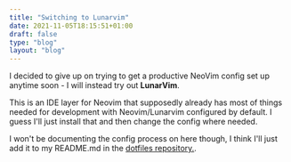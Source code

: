 ```yaml
---
title: "Switching to Lunarvim"
date: 2021-11-05T18:15:51+01:00
draft: false
type: "blog"
layout: "blog"
---
```


I decided to give up on trying to get a productive NeoVim config set up anytime soon - I will instead try out **LunarVim**.

<!--more-->

This is an IDE layer for Neovim that supposedly already has most of things needed for development with Neovim/Lunarvim configured by default. I guess I'll just install that and then change the config where needed.

I won't be documenting the config process on here though, I think I'll just add it to my README.md in the [dotfiles repository.](https://github.com/matkv/dotfiles).